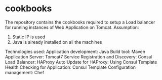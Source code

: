 # cookbooks
The repository contains the cookbooks required to setup a Load balancer for running instances of Web Application on Tomcat.
Assumption:
1. Static IP is used
2. Java is already installed on all the machines

Technologies used:
Application development: Java
Build tool: Maven
Application Server: Tomcat7
Service Registration and Discovery: Consul
Load Balancer: HAProxy
Auto Update for HAProxy: Using Consul Template
Health Checking for Application: Consul Template
Configuration management: Chef
